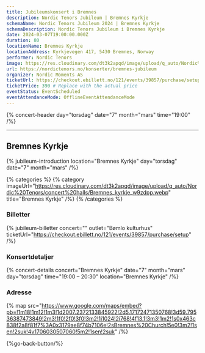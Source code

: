 ```yaml
---
title: Jubileumskonsert i Bremnes
description: Nordic Tenors Jubileum | Bremnes Kyrkje
schemaName: Nordic Tenors Jubileum 2024 | Bremnes Kyrkje
schemaDescription: Nordic Tenors Jubileum i Bremnes Kyrkje
date: 2024-03-07T19:00:00.000Z
duration: 80
locationName: Bremnes Kyrkje
locationAddress: Kyrkjevegen 417, 5430 Bremnes, Norway
performer: Nordic Tenors
image: https://res.cloudinary.com/dt3k2apqd/image/upload/q_auto/Nordic%20Tenors/OG%20images/Jubileum/Bremnes_Kyrkje_vh2x62.webp
url: https://nordictenors.no/konserter/bremnes-jubileum
organizer: Nordic Moments AS
ticketUrl: https://checkout.ebillett.no/121/events/39857/purchase/setup
ticketPrice: 390 # Replace with the actual price
eventStatus: EventScheduled
eventAttendanceMode: OfflineEventAttendanceMode
---
```


{% concert-header day="torsdag" date="7" month="mars" time="19:00" /%}

---

## Bremnes Kyrkje

{% jubileum-introduction location="Bremnes Kyrkje" day="torsdag" date="7" month="mars" /%}

{% categories %}
{% category imageUrl="https://res.cloudinary.com/dt3k2apqd/image/upload/q_auto/Nordic%20Tenors/concert%20halls/Bremnes_kyrkje_w9zdpp.webp" title="Bremnes Kyrkje" /%}
{% /categories %}

### Billetter

{% jubileum-billetter concert="" outlet="Bømlo kulturhus" ticketUrl="https://checkout.ebillett.no/121/events/39857/purchase/setup" /%}

### Konsertdetaljer

{% concert-details concert="Bremnes Kyrkje" date="7" month="mars" day="torsdag" time="19:00 – 20:30" location="Bremnes Kyrkje" /%}

### Adresse

{% map src="https://www.google.com/maps/embed?pb=!1m18!1m12!1m3!1d2007.2372133845922!2d5.17172471350768!3d59.79536387473849!2m3!1f0!2f0!3f0!3m2!1i1024!2i768!4f13.1!3m3!1m2!1s0x463c838f2a8f81f7%3A0x3179ae8f74b7106e!2sBremnes%20Church!5e0!3m2!1sen!2suk!4v1706030507060!5m2!1sen!2suk" /%}

{%go-back-button/%}
